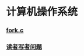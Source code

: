 # 计算机操作系统

### [fork.c](https://github.com/sssyc1/OS/blob/main/fork.c)
### [读者写者问题](https://github.com/sssyc1/OS/blob/main/%E8%AF%BB%E8%80%85%E5%86%99%E8%80%85%E9%97%AE%E9%A2%98.md)
